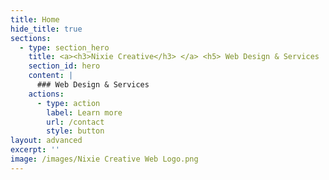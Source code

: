 ```yaml
---
title: Home
hide_title: true
sections:
  - type: section_hero
    title: <a><h3>Nixie Creative</h3> </a> <h5> Web Design & Services
    section_id: hero
    content: |
      ### Web Design & Services 
    actions:
      - type: action
        label: Learn more
        url: /contact
        style: button
layout: advanced
excerpt: ''
image: /images/Nixie Creative Web Logo.png
---
```

